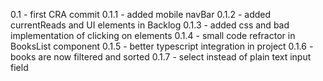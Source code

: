 0.1 - first CRA commit
0.1.1 - added mobile navBar
0.1.2 - added currentReads and UI elements in Backlog
0.1.3 - added css and bad implementation of clicking on elements
0.1.4 - small code refractor in BooksList component
0.1.5 - better typescript integration in project
0.1.6 - books are now filtered and sorted
0.1.7 - select instead of plain text input field